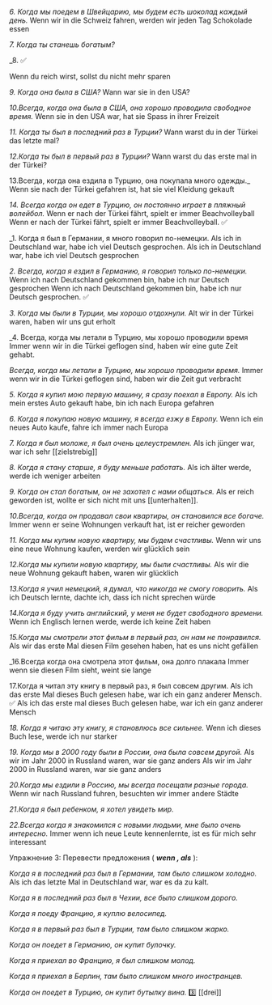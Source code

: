 _6. Когда мы поедем в Швейцарию, мы будем есть шоколад каждый день._
Wenn wir in die Schweiz fahren, werden wir jeden Tag Schokolade essen



_7. Когда ты станешь богатым?_

_8. 
 ✅


Wenn du reich wirst, sollst du nicht mehr sparen



_9. Когда она была в США?_
Wann war sie in den USA?


_10.Всегда, когда она была в США, она хорошо проводила свободное время._
Wenn sie in den USA war, hat sie Spass in ihrer Freizeit 

_11. Когда ты был в последний раз в Турции?_
Wann warst du in der Türkei das letzte mal?

_12.Когда ты был в первый раз в Турции?_
Wann warst du das erste mal in der Türkei?

13.Всегда, когда она ездила в Турцию, она покупала много одежды._ Wenn sie nach der Türkei gefahren ist, hat sie viel Kleidung gekauft

_14. Всегда когда он едет в Турцию, он постоянно играет в пляжный волейбол._
Wenn er nach der Türkei fährt, spielt er immer  Beachvolleyball
Wenn er nach der Türkei fährt, spielt er immer Beachvolleyball. ✅







_1. Когда я был в Германии, я много говорил по-немецки. 
Als ich in Deutschland war, habe ich viel Deutsch gesprochen.
Als ich in Deutschland war, habe ich viel Deutsch gesprochen

_2. Всегда, когда я ездил в Германию, я говорил только по-немецки._
Wenn ich nach Deutschland gekommen bin, habe ich nur Deutsch gesprochen
Wenn ich nach Deutschland gekommen bin, habe ich nur Deutsch gesprochen. ✅


_3. Когда мы были в Турции, мы хорошо отдохнули._
Alt wir in der Türkei waren, haben wir uns gut erholt

_4. Всегда, когда мы летали в Турцию, мы хорошо проводили время
Immer wenn wir in die Türkei geflogen sind, haben wir eine gute Zeit gehabt.

_Всегда, когда мы летали в Турцию, мы хорошо проводили время._
Immer wenn wir in die Türkei geflogen sind, haben wir die Zeit gut verbracht

_5. Когда я купил мою первую машину, я сразу поехал в Европу._
Als ich mein erstes Auto gekauft habe, bin ich nach Europa gefahren 


_6. Когда я покупаю новую машину, я всегда езжу в Европу._
Wenn ich ein neues Auto kaufe, fahre ich immer nach Europa 


_7. Когда я был моложе, я был очень целеустремлен._
Als ich jünger war, war ich sehr [[zielstrebig]] 


_8. Когда я стану старше, я буду меньше работать._
Als ich älter werde, werde ich weniger arbeiten 


_9. Когда он стал богатым, он не захотел с нами общаться._
Als er reich geworden ist, wollte er sich nicht mit uns [[unterhalten]].


_10.Всегда, когда он продавал свои квартиры, он становился все богаче._
Immer wenn er seine Wohnungen verkauft hat, ist er reicher geworden

_11. Когда мы купим новую квартиру, мы будем счастливы._
Wenn wir uns eine neue Wohnung kaufen, werden wir glücklich sein  


_12.Когда мы купили новую квартиру, мы были счастливы._
Als wir die neue Wohnung gekauft haben, waren wir glücklich 

_13.Когда я учил немецкий, я думал, что никогда не смогу говорить._
Als ich Deutsch lernte, dachte ich, dass ich nicht sprechen würde

_14.Когда я буду учить английский, у меня не будет свободного времени._
Wenn ich Englisch lernen werde, werde ich keine Zeit haben

_15.Когда мы смотрели этот фильм в первый раз, он нам не понравился._
Als wir das erste Mal diesen Film gesehen haben, hat es uns nicht gefällen 
 

_16.Всегда когда она смотрела этот фильм, она долго плакала
Immer wenn sie diesen Film sieht, weint sie lange 


17.Когда я читал эту книгу в первый раз, я был совсем другим.
Als ich das erste Mal dieses Buch gelesen habe, war ich ein ganz anderer Mensch. ✅
Als ich das erste mal dieses Buch gelesen habe, war ich ein ganz anderer Mensch  


_18. Когда я читаю эту книгу, я становлюсь все сильнее._
Wenn ich dieses Buch lese, werde ich nur starker


_19. Когда мы в 2000 году были в России, она была совсем другой._
Als wir im Jahr 2000 in Russland waren, war sie ganz anders
Als wir im Jahr 2000 in Russland waren, war sie ganz anders 


_20.Когда мы ездили в Россию, мы всегда посещали разные города._
Wenn wir nach Russland fuhren, besuchten wir immer andere Städte 


_21.Когда я был ребенком, я хотел увидеть мир._


_22.Всегда когда я знакомился с новыми людьми, мне было очень интересно._
Immer wenn ich neue Leute kennenlernte, ist es für mich sehr interessant


Упражнение 3: Перевести предложения ( **_wenn , als_** ):

_Когда я в последний раз был в Германии, там было слишком холодно._
Als ich das letzte Mal in Deutschland war, war es da zu kalt.


_Когда я в последний раз был в Чехии, все было слишком дорого._

_Когда я поеду Францию, я куплю велосипед._

_Когда я в первый раз был в Турции, там было слишком жарко._

_Когда он поедет в Германию, он купит булочку._

_Когда я приехал во Францию, я был слишком молод._

_Когда я приехал в Берлин, там было слишком много иностранцев._

_Когда он поедет в Турцию, он купит бутылку вина._
3️⃣ [[drei]]
